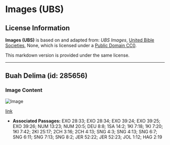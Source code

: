 # Images (UBS)

## License Information

**Images (UBS)** is based on and adapted from: _UBS Images_, [United Bible Societies](https://unitedbiblesocieties.org/), None, which is licensed under a [Public Domain CC0](https://creativecommons.org/public-domain/cc0/).

This markdown version is provided under the same license.



--------------------------------

## Buah Delima (id: 285656)

### Image Content

![Image](https://cdn.aquifer.bible/aquifer-content/resources/Media/WEB-0728_pomegranate_fruit.jpg)

[link](https://cdn.aquifer.bible/aquifer-content/resources/Media/WEB-0728_pomegranate_fruit.jpg)

* **Associated Passages:** EXO 28:33; EXO 28:34; EXO 39:24; EXO 39:25; EXO 39:26; NUM 13:23; NUM 20:5; DEU 8:8; 1SA 14:2; 1KI 7:18; 1KI 7:20; 1KI 7:42; 2KI 25:17; 2CH 3:16; 2CH 4:13; SNG 4:3; SNG 4:13; SNG 6:7; SNG 6:11; SNG 7:13; SNG 8:2; JER 52:22; JER 52:23; JOL 1:12; HAG 2:19

